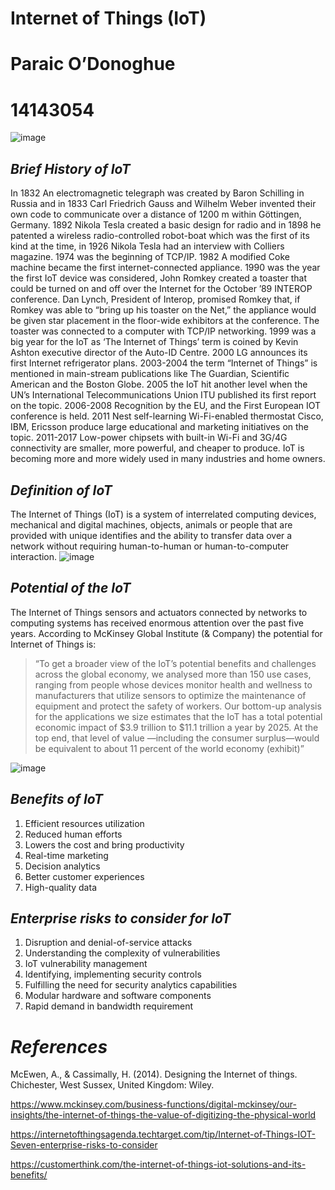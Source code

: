 # Internet of Things (IoT)
# Paraic O’Donoghue
# 14143054
![image](https://user-images.githubusercontent.com/35773728/39331390-54476cc8-499c-11e8-9349-5a1ff39157a3.png)
## *Brief History of IoT*
In 1832 An electromagnetic telegraph was created by Baron Schilling in Russia and in 1833 Carl Friedrich Gauss and Wilhelm Weber invented their own code to communicate over a distance of 1200 m within Göttingen, Germany. 1892 Nikola Tesla created a basic design for radio and in 1898 he patented a wireless radio-controlled robot-boat which was the first of its kind at the time, in 1926 Nikola Tesla had an interview with Colliers magazine. 1974 was the beginning of TCP/IP. 1982 A modified Coke machine became the first internet-connected appliance. 1990 was the year the first IoT device was considered, John Romkey created a toaster that could be turned on and off over the Internet for the October ’89 INTEROP conference. Dan Lynch, President of Interop, promised Romkey that, if Romkey was able to “bring up his toaster on the Net,” the appliance would be given star placement in the floor-wide exhibitors at the conference. The toaster was connected to a computer with TCP/IP networking. 1999 was a big year for the IoT as ‘The Internet of Things’ term is coined by Kevin Ashton executive director of the Auto-ID Centre. 2000 LG announces its first Internet refrigerator plans. 2003-2004 the term “Internet of Things” is mentioned in main-stream publications like The Guardian, Scientific American and the Boston Globe. 2005 the IoT hit another level when the UN’s International Telecommunications Union ITU published its first report on the topic. 2006-2008 Recognition by the EU, and the First European IOT conference is held. 2011 Nest self-learning Wi-Fi-enabled thermostat Cisco, IBM, Ericsson produce large educational and marketing initiatives on the topic. 2011-2017 Low-power chipsets with built-in Wi-Fi and 3G/4G connectivity are smaller, more powerful, and cheaper to produce. IoT is becoming more and more widely used in many industries and home owners.
## *Definition of IoT*
The Internet of Things (IoT) is a system of interrelated computing devices, mechanical and digital machines, objects, animals or people that are provided with unique identifies and the ability to transfer data over a network without requiring human-to-human or human-to-computer interaction. 
![image](https://user-images.githubusercontent.com/35773728/39331907-b76cd9b8-499d-11e8-8ea9-8b8abcd0f53b.png)

 

## *Potential of the IoT*
The Internet of Things sensors and actuators connected by networks to computing systems has received enormous attention over the past five years. According to McKinsey Global Institute (& Company) the potential for Internet of Things is: 

> “To get a broader view of the IoT’s potential benefits and challenges across the global economy, we analysed more than 150 use cases, ranging from people whose devices monitor health and wellness to manufacturers that utilize sensors to optimize the maintenance of equipment and protect the safety of workers. Our bottom-up analysis for the applications we size estimates that the IoT has a total potential economic impact of $3.9 trillion to $11.1 trillion a year by 2025. At the top end, that level of value —including the consumer surplus—would be equivalent to about 11 percent of the world economy (exhibit)”

![image](https://user-images.githubusercontent.com/35773728/39331942-e0c83d84-499d-11e8-933b-85e5a0c5c91b.png)


 

## *Benefits of IoT*
1.	Efficient resources utilization 
2.	Reduced human efforts
3.	Lowers the cost and bring productivity
4.	Real-time marketing
5.	Decision analytics
6.	Better customer experiences
7.	High-quality data

## *Enterprise risks to consider for IoT*
1.	Disruption and denial-of-service attacks
2.	Understanding the complexity of vulnerabilities
3.	IoT vulnerability management
4.	 Identifying, implementing security controls
5.	Fulfilling the need for security analytics capabilities
6.	Modular hardware and software components
7.	Rapid demand in bandwidth requirement

# *References*
McEwen, A., & Cassimally, H. (2014). Designing the Internet of things. Chichester, West Sussex, United Kingdom: Wiley.

https://www.mckinsey.com/business-functions/digital-mckinsey/our-insights/the-internet-of-things-the-value-of-digitizing-the-physical-world

https://internetofthingsagenda.techtarget.com/tip/Internet-of-Things-IOT-Seven-enterprise-risks-to-consider

https://customerthink.com/the-internet-of-things-iot-solutions-and-its-benefits/
